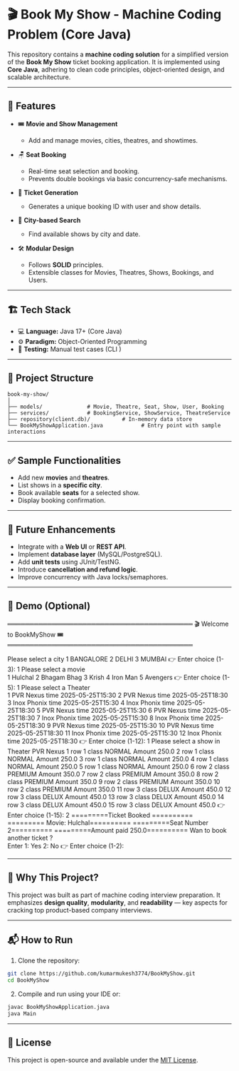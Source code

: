 
# 🎬 Book My Show - Machine Coding Problem (Core Java)

This repository contains a **machine coding solution** for a simplified version of the **Book My Show** ticket booking application. It is implemented using **Core Java**, adhering to clean code principles, object-oriented design, and scalable architecture.

---

## 🚀 Features

- 🎟️ **Movie and Show Management**
  - Add and manage movies, cities, theatres, and showtimes.
  
- 🪑 **Seat Booking**
  - Real-time seat selection and booking.
  - Prevents double bookings via basic concurrency-safe mechanisms.

- 🧾 **Ticket Generation**
  - Generates a unique booking ID with user and show details.

- 📍 **City-based Search**
  - Find available shows by city and date.

- 🛠️ **Modular Design**
  - Follows **SOLID** principles.
  - Extensible classes for Movies, Theatres, Shows, Bookings, and Users.

---

## 🏗️ Tech Stack

- 💻 **Language:** Java 17+ (Core Java)
- ⚙️ **Paradigm:** Object-Oriented Programming
- 🧪 **Testing:** Manual test cases (CLI )

---

## 📂 Project Structure

```
book-my-show/
│
├── models/              # Movie, Theatre, Seat, Show, User, Booking
├── services/            # BookingService, ShowService, TheatreService
├── repository(client.db)/          # In-memory data store
└── BookMyShowApplication.java            # Entry point with sample interactions
```

---

## ✅ Sample Functionalities

- Add new **movies** and **theatres**.
- List shows in a **specific city**.
- Book available **seats** for a selected show.
- Display booking confirmation.

---

## 🎯 Future Enhancements

- Integrate with a **Web UI** or **REST API**.
- Implement **database layer** (MySQL/PostgreSQL).
- Add **unit tests** using JUnit/TestNG.
- Introduce **cancellation and refund logic**.
- Improve concurrency with Java locks/semaphores.

---

## 📸 Demo (Optional)

> 
══════════════════════════════════════════
          🎬 Welcome to BookMyShow 🎟️
══════════════════════════════════════════

Please select a city
    1   BANGALORE
    2   DELHI
    3   MUMBAI
👉 Enter choice (1-3): 1
    Please select a movie   
1  Hulchal
2  Bhagam Bhag
3  Krish
4  Iron Man
5  Avengers
👉 Enter choice (1-5): 1
    Please select a Theater   
1  PVR Nexus time  2025-05-25T15:30
2  PVR Nexus time  2025-05-25T18:30
3  Inox Phonix time  2025-05-25T15:30
4  Inox Phonix time  2025-05-25T18:30
5  PVR Nexus time  2025-05-25T15:30
6  PVR Nexus time  2025-05-25T18:30
7  Inox Phonix time  2025-05-25T15:30
8  Inox Phonix time  2025-05-25T18:30
9  PVR Nexus time  2025-05-25T15:30
10  PVR Nexus time  2025-05-25T18:30
11  Inox Phonix time  2025-05-25T15:30
12  Inox Phonix time  2025-05-25T18:30
👉 Enter choice (1-12): 1
    Please select a show in Theater  PVR Nexus
1 row 1 class NORMAL Amount 250.0
2 row 1 class NORMAL Amount 250.0
3 row 1 class NORMAL Amount 250.0
4 row 1 class NORMAL Amount 250.0
5 row 1 class NORMAL Amount 250.0
6 row 2 class PREMIUM Amount 350.0
7 row 2 class PREMIUM Amount 350.0
8 row 2 class PREMIUM Amount 350.0
9 row 2 class PREMIUM Amount 350.0
10 row 2 class PREMIUM Amount 350.0
11 row 3 class DELUX Amount 450.0
12 row 3 class DELUX Amount 450.0
13 row 3 class DELUX Amount 450.0
14 row 3 class DELUX Amount 450.0
15 row 3 class DELUX Amount 450.0
👉 Enter choice (1-15): 2
=========Ticket Booked ==========
========= Movie: Hulchal==========
=========Seat Number 2==========
=========Amount paid 250.0==========
    Wan to book another ticket ?    
Enter
 1: Yes 
 2: No 
👉 Enter choice (1-2): 

---

## 🧠 Why This Project?

This project was built as part of machine coding interview preparation. It emphasizes **design quality**, **modularity**, and **readability** — key aspects for cracking top product-based company interviews.

---

## 📬 How to Run

1. Clone the repository:

```bash
git clone https://github.com/kumarmukesh3774/BookMyShow.git
cd BookMyShow
```

2. Compile and run using your IDE or:

```bash
javac BookMyShowApplication.java
java Main
```

---

## 📄 License

This project is open-source and available under the [MIT License](LICENSE).
